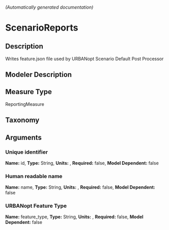 

###### (Automatically generated documentation)

# ScenarioReports

## Description
Writes feature.json file used by URBANopt Scenario Default Post Processor

## Modeler Description


## Measure Type
ReportingMeasure

## Taxonomy


## Arguments


### Unique identifier

**Name:** id,
**Type:** String,
**Units:** ,
**Required:** false,
**Model Dependent:** false

### Human readable name

**Name:** name,
**Type:** String,
**Units:** ,
**Required:** false,
**Model Dependent:** false

### URBANopt Feature Type

**Name:** feature_type,
**Type:** String,
**Units:** ,
**Required:** false,
**Model Dependent:** false




